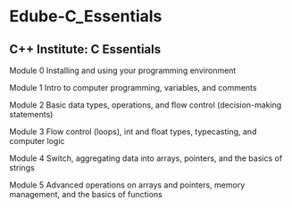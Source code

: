 # Edube-C_Essentials

## C++ Institute: C Essentials

Module 0
Installing and using your programming environment

Module 1
Intro to computer programming, variables, and comments

Module 2
Basic data types, operations, and flow control (decision-making statements)

Module 3
Flow control (loops), int and float types, typecasting, and computer logic

Module 4
Switch, aggregating data into arrays, pointers, and the basics of strings

Module 5
Advanced operations on arrays and pointers, memory management, and the basics of functions
